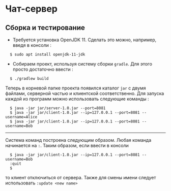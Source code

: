 # Чат-сервер
## Cборка и тестирование
- Требуется установка OpenJDK 11. Сделать это можно, например, введя в консоли :
```
  $ sudo apt install openjdk-11-jdk
```
- Cобираем проект, используя систему сборки `gradle`. Для этого просто достаточно ввести :
```
  $ ./gradlew build
```

Теперь в корневой папке проекта появился каталог `jar` с двумя файлами, серверной частью и клиентской соответственно.
Для запуска каждой из программ можно использовать следующие команды :
```
  $ java -jar jar/server-1.0.jar --port=8081
  $ java -jar jar/client-1.0.jar --ip=127.0.0.1 --port=8081 --username=Alice
  $ java -jar jar/client-1.0.jar --ip=127.0.0.1 --port=8081 --username=Bob
```
---
Система команд построена следующим образом. Любая команда начинается на `:`. Таким образом, если ввести в консоли
```
  $ java -jar jar/client-1.0.jar --ip=127.0.0.1 --port=8081 --username=Bob
  :quit
  $
```
то клиент отключиться от сервера. Также для смены имени следует использовать `:update <new name>`
